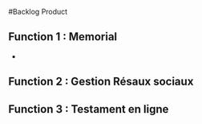 #Backlog Product

## Function 1 : Memorial
* 


## Function 2 : Gestion Résaux sociaux


## Function 3 : Testament en ligne
